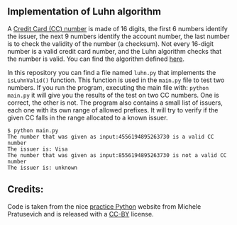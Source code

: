 ## Implementation of Luhn algorithm

A [Credit Card (CC) number](https://en.wikipedia.org/wiki/Payment_card_number) is made of 16 digits, the first 6 numbers identify the issuer, the next 9 numbers identify the account number, the last number is to check the validity of the number (a checksum). Not every 16-digit number is a valid credit card number, and the Luhn algorithm checks that the number is valid. You can find the algorithm defined [here](https://en.wikipedia.org/wiki/Luhn_algorithm).


In this repository you can find a file named ```luhn.py``` that implements the ```isLuhnValid()``` function. This function is used in the ```main.py``` file to test two numbers. If you run the program, executing the main file with: ```python main.py``` it will give you the results of the test on two CC numbers. One is correct, the other is not. 
The program also contains a small list of issuers, each one with its own range of allowed prefixes. It will try to verify if the given CC falls in the range allocated to a known issuer.


```
$ python main.py
The number that was given as input:4556194895263730 is a valid CC number
The issuer is: Visa
The number that was given as input:8556194895263730 is not a valid CC number
The issuer is: unknown
```


## Credits:

Code is taken from the nice [practice Python](https://www.practicepython.org/) website from Michele Pratusevich and is released with a [CC-BY](https://www.practicepython.org/about/) license.
